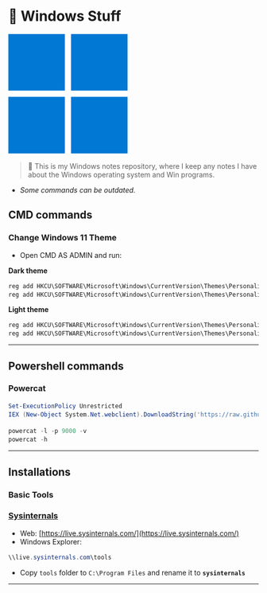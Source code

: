 # 📝 Windows Stuff

![](.gitbook/assets/win2021-logo.png)



> 📜 This is my Windows notes repository, where I keep any notes I have about the Windows operating system and Win programs.

* _Some commands can be outdated._

## CMD commands

### Change Windows 11 Theme

- Open CMD AS ADMIN and run:

**Dark theme**

```powershell
reg add HKCU\SOFTWARE\Microsoft\Windows\CurrentVersion\Themes\Personalize /v AppsUseLightTheme /t REG_DWORD /d 0 /f
reg add HKCU\SOFTWARE\Microsoft\Windows\CurrentVersion\Themes\Personalize /v SystemUsesLightTheme /t REG_DWORD /d 0 /f
```

**Light theme**

```powershell
reg add HKCU\SOFTWARE\Microsoft\Windows\CurrentVersion\Themes\Personalize /v AppsUseLightTheme /t REG_DWORD /d 1 /f
reg add HKCU\SOFTWARE\Microsoft\Windows\CurrentVersion\Themes\Personalize /v SystemUsesLightTheme /t REG_DWORD /d 1 /f
```





------

## Powershell commands

### Powercat ###

```powershell
Set-ExecutionPolicy Unrestricted
IEX (New-Object System.Net.webclient).DownloadString('https://raw.githubusercontent.com/besimorhino/powercat/master/powercat.ps1')

powercat -l -p 9000 -v
powercat -h
```





------

## Installations

### Basic Tools

### [Sysinternals](https://learn.microsoft.com/en-us/sysinternals/)

- Web: [https://live.sysinternals.com/](https://live.sysinternals.com/)
- Windows Explorer:

```powershell
\\live.sysinternals.com\tools
```

- Copy `tools` folder to `C:\Program Files` and rename it to **`sysinternals`**







------

